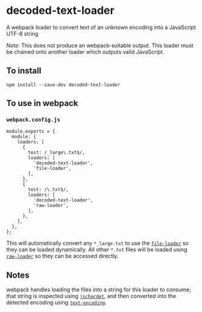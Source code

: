 # decoded-text-loader
A webpack loader to convert text of an unknown encoding into a JavaScript UTF-8 string

*Note:* This does not produce an webpack-suitable output. This loader must be chained onto another loader which outputs 
valid JavaScript.

## To install

```
npm install --save-dev decoded-text-loader
```

## To use in webpack

### `webpack.config.js`
```
module.exports = {
  module: {
    loaders: [
      {
        test: /_large\.txt$/,
        loaders: [
          'decoded-text-loader',
          'file-loader',
        ],
      },
      {
        test: /\.txt$/,
        loaders: [
          'decoded-text-loader',
          'raw-loader',
        ],
      },
    ],
  },
};
```

This will automatically convert any `*_large.txt` to use the [`file-loader`](https://webpack.js.org/loaders/file-loader/) 
so they can be loaded dynamically. All other `*.txt` files will be loaded using 
[`raw-loader`](https://webpack.js.org/loaders/raw-loader/) so they can be accessed directly.

## Notes

webpack handles loading the files into a string for this loader to consume; that string is inspected using 
[`jschardet`](https://www.npmjs.com/package/jschardet), and then converted into the detected encoding using
[`text-encoding`](https://www.npmjs.com/package/text-encoding).

